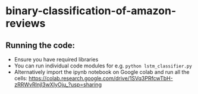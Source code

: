 # binary-classification-of-amazon-reviews

## Running the code:

- Ensure you have required libraries
- You can run individual code modules for e.g. `python lstm_classifier.py`
- Alternatively import the ipynb notebook on Google colab and run all the cells: https://colab.research.google.com/drive/1SVq3PRfcwTbH-zRRWvRlnjl3wXIyOju_?usp=sharing